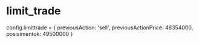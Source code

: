 # limit_trade
config.limittrade =
{
	previousAction: 'sell',
	previousActionPrice: 48354000,
	posisimentok: 49500000
}
